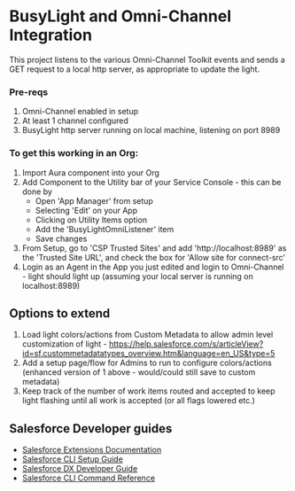 # BusyLight and Omni-Channel Integration

This project listens to the various Omni-Channel Toolkit events and sends a GET request to a local http server, as appropriate to update the light.

### Pre-reqs
1. Omni-Channel enabled in setup 
2. At least 1 channel configured
3. BusyLight http server running on local machine, listening on port 8989

### To get this working in an Org:
1. Import Aura component into your Org
2. Add Component to the Utility bar of your Service Console - this can be done by
   - Open 'App Manager' from setup
   - Selecting 'Edit' on your App
   - Clicking on Utility Items option
   - Add the 'BusyLightOmniListener' item
   - Save changes
3. From Setup, go to 'CSP Trusted Sites' and add 'http://localhost:8989' as the 'Trusted Site URL', and check the box for 'Allow site for connect-src'
4. Login as an Agent in the App you just edited and login to Omni-Channel - light should light up (assuming your local server is running on localhost:8989)


## Options to extend
1. Load light colors/actions from Custom Metadata to allow admin level customization of light - https://help.salesforce.com/s/articleView?id=sf.custommetadatatypes_overview.htm&language=en_US&type=5 
2. Add a setup page/flow for Admins to run to configure colors/actions (enhanced version of 1 above - would/could still save to custom metadata)
3. Keep track of the number of work items routed and accepted to keep light flashing until all work is accepted (or all flags lowered etc.)


## Salesforce Developer guides

- [Salesforce Extensions Documentation](https://developer.salesforce.com/tools/vscode/)
- [Salesforce CLI Setup Guide](https://developer.salesforce.com/docs/atlas.en-us.sfdx_setup.meta/sfdx_setup/sfdx_setup_intro.htm)
- [Salesforce DX Developer Guide](https://developer.salesforce.com/docs/atlas.en-us.sfdx_dev.meta/sfdx_dev/sfdx_dev_intro.htm)
- [Salesforce CLI Command Reference](https://developer.salesforce.com/docs/atlas.en-us.sfdx_cli_reference.meta/sfdx_cli_reference/cli_reference.htm)
